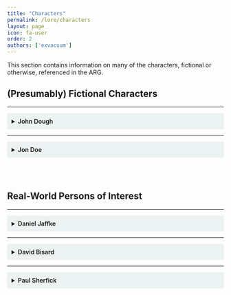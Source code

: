```yaml
---
title: "Characters"
permalink: /lore/characters
layout: page
icon: fa-user
order: 2
authors: ['exvacuum']
---
```


This section contains information on many of the characters, fictional or otherwise, referenced in the ARG.

<h2> (Presumably) Fictional Characters </h2>

---

<details id="john" style="background-color: #ecf1f1;padding: 10px">
<summary>
<b style="font-weight:600; ">John Dough</b>
</summary>
<br>

<h2> Bio </h2>
<hr>

John Dough is the president of <a href="../../lore/organizations/cppizza">Capital Place Pizza</a>, a newly opened pizza place in Indianapolis. Very little otherwise is known about John, except that he seems to have a compulsion to use alliteration involving the letter "P", and that he is a former employer of <a href="#jon">Jon Doe</a>.

<h2>Accounts</h2>
<hr>

John operates a variety of social media accounts, including a Reddit account, a YouTube channel, and an Instagram account.

<table>
<thead>
<tr>
<th style="text-align:center">Service</th>
<th style="text-align:center">Username</th>
<th style="text-align:center">Picture</th>
<th style="text-align:center">KB Page</th>
</tr>
</thead>
<tbody>
<tr>
<td style="text-align:center">YouTube</td>
<td style="text-align:center"><a href="https://www.youtube.com/channel/UC0Ebq-NNBboBxy1fRrRj2cA">JohnDough</a></td>
<td style="text-align:center"><img src="./assets/img/unnamed.jpg" style="width: 50px"></td>
<td style="text-align:center"><a href="../../youtube">YouTube</a></td>
</tr>
<tr>
<td style="text-align:center">Reddit</td>
<td style="text-align:center"><a href="https://www.reddit.com/user/johndough1983/">u/johndough1983</a></td>
<td style="text-align:center"><img src="./assets/img/profileIcon_886yhcqde7c41.jpg" style="width: 50px"></td>
<td style="text-align:center"><a href="../../reddit">Reddit</a></td>
</tr>
<tr>
<td style="text-align:center">Instagram</td>
<td style="text-align:center"><a href="https://www.instagram.com/capitalplacepizza/">@capitalplacepizza</a></td>
<td style="text-align:center"><img src="./assets/img/instapp.jpg" style="width: 50px"></td>
<td style="text-align:center">n/a</td>
</tr>
<tr>
<td style="text-align:center">Twitter</td>
<td style="text-align:center"><a href="https://twitter.com/CapitalPlPizza">@CapitalPlPizza</a></td>
<td style="text-align:center"><img src="./assets/img/w4gp6hvi_200x200.jpg" style="width: 50px"></td>
<td style="text-align:center">n/a</td>
</tr>
<tr>
<td style="text-align:center">LensDump</td>
<td style="text-align:center"><a href="https://lensdump.com/capitalplpizza">John Dough</a></td>
<td style="text-align:center"><img src="./assets/img/av_1574291103.jpg" style="width: 50px"></td>
<td style="text-align:center">n/a</td>
</tr>
</tbody>
</table>

<h2> Relationship with Jon Doe </h2>
<hr>

See page: <a href="#jon">Jon Doe</a>.

</details>

---

<details id="jon" style="background-color: #ecf1f1;padding: 10px">
<summary>
<b style="font-weight:600; ">Jon Doe</b>
</summary>
<br>

<img src="./assets/img/doepp.png" style="width: 250px">
<br>
<b>Jon Doe's Discord Profile Picture</b>

<h2> Bio </h2>
<hr>

<h3> Overview </h3>
<hr>

Jon Doe is a design student at <a href="https://herron.iupui.edu/">Herron School of Art and Design</a> in Indianapolis, and a former employee of <a href="../characters/john">John Dough</a> at <a href="../organizations/cppizza">Capital Place Pizza</a>.

<h3> First Contact </h3>
<hr>

The first known contact with the character was made by the <a href="../significant-things/dough-solvers">Dough Solvers</a> on the 25th of November, 2019, using the discord account <em>John4-16 #1608</em> under the alias &quot;Dover&quot;. 
Jon alerted the group to, and provided assistance with, <a href="../../reddit/pope">The Pope</a>. This sparked some suspicion. When confronted privately, Jon claimed not to be John Dough. This was true, however it established a precedent for Jon attempting to hide his identity from the Dough Solvers.

<h3> Contamination Server </h3>
<hr>

Once <a href="../../youtube/video-sixteen">Video 16</a> was released, the <a href="../organizations/contamination">Circle City Contamination</a> Discord Server was revealed in some <a href="../../youtube/video-sixteen#falling-characters">falling letters</a>. <a href="https://discord.gg/Uv2V7Ps">This server</a>, owned and moderated by Doe,
serves in part as a place for him to communicate with ARG participants. Much of the following content on this page was retrieved from conversations that took place between Jon and the <a href="../significant-things/pizza-pals">Pizza Pals</a>.

<h3>First Conversation</h3>
<hr>

The following conversation took place in the <code>#decontamination</code> channel of the <a href="https://discord.gg/Uv2V7Ps">discord server</a>. The first section took place at 9:03pm EST, December 11, 2019, following the discovery of the server by the members of the <a href="../significant-things/dough-solvers">Dough Solvers</a> who would go on to become the <a href="../significant-things/pizza-pals">Pizza Pals</a>:

<p style="background-color: rgba(207,207,207,0.93);border-radius: 5px;padding: 10px;">
[9:03 PM] Jon Doe: welcome to decontamination
<br>
[9:04 PM] Jon Doe: i am jon doe
<br>
[9:04 PM] Jon Doe: and i used to work for capital place pizza
<br>
<br>
[9:04 PM] Silas: Hey Jon
<br>
[9:04 PM] Silas: I'm Silas
<br>
<br>
[9:05 PM] ThatOnePerson2000: Hello Jon
<br>
<br>
[9:06 PM] Silas: How are we supposed to decontaminate an entire city?
<br>
<br>
[9:08 PM] Jon Doe: we cannot
<br>
[9:08 PM] Jon Doe: do you see the pattern between other ARG's
<br>
<br>
[9:09 PM] ThatOnePerson2000: They have complicated puzzles that go on for weeks?
<br>
<br>
[9:09 PM] Jon Doe: theyre marketing
<br>
<br>
[9:10 PM] Silas: Oh yeah like that Halo one
<br>
<br>
[9:10 PM] Jon Doe: but for us
<br>
[9:10 PM] Jon Doe: the medium is the message
<br>
<br>
[9:11 PM] ThatOnePerson2000: So you mean to say that this is not to market anything, but rather for us to just enjoy?
<br>
<br>
[9:11 PM] Silas: You're marketing puzzles?
<br>
<br>
[9:12 PM] Jon Doe: im marketing the problem
<br>
[9:13 PM] Jon Doe: the problem with pizza
<br>
<br>
[9:13 PM] ThatOnePerson2000: The problem is that it's too cheesy
<br>
[9:13 PM] ThatOnePerson2000: Right?
<br>
<br>
[9:14 PM] Jon Doe: that sounds like an intolerant individual
<br>
<br>
[9:14 PM] ThatOnePerson2000: I apologize
<br>
<br>
[9:14 PM] Jon Doe: no need
<br>
[9:14 PM] Jon Doe: you have all done well
<br>
[9:14 PM] Jon Doe: missed quite a lot though :wink:
<br>
[9:15 PM] Jon Doe: a puzzle with missing pieces is a disapointment
<br>
<br>
[9:15 PM] ThatOnePerson2000: Most missing pieces are found stuck in its box
<br>
[9:15 PM] ThatOnePerson2000: Where might you say that our box is, Mr. Doe?
<br>
<br>
[9:15 PM] Jon Doe: oh gosh hopefully not the trash
<br>
<br>
[9:15 PM] Silas: Womp womp
<br>
<br>
[9:16 PM] ThatOnePerson2000: Of course not, we need the box to see the picture
<br>
[9:16 PM] ThatOnePerson2000: Why throw away a guide?
</p>

After this introductory segment of the conversation, <a href="https://github.com/exvacuum">Silas</a> prompted Jon about his past with <a href="../organizations/cppizza">Capital Place Pizza</a>.
The conversation continued as follows:

<p style="background-color: rgba(207,207,207,0.93);border-radius: 5px;padding: 10px;">
[9:17 PM] Silas: You said you used to work for Capital Place Pizza. I'm curious as to what might have caused you to change occupations.
<br>
[9:18 PM] Silas: Although, I suppose it's related to the problem, isn't it?
<br><br>
[9:18 PM] Jon Doe: its a long story
<br>
[9:18 PM] Jon Doe: i tried to clue you in a bit in the hidden ones
<br>
[9:19 PM] Jon Doe: the problem
<br>
[9:19 PM] Jon Doe: john is watching
<br>
[9:19 PM] Jon Doe: so i cant be outright
<br>
[9:19 PM] Jon Doe: well hes not watching here, yet
<br>
[9:19 PM] Jon Doe: but hes watching everthing else
<br>
[9:21 PM] Jon Doe: so im a design student at herron
<br>
[9:21 PM] Jon Doe: and i work this night shift job so that i can go to school during the day
<br>
[9:22 PM] Jon Doe: the night shift isnt good for anything other than looking for other jobs -- at least in my department
<br>
[9:22 PM] Jon Doe: so thats what i did most of the time
<br>
[9:22 PM] Jon Doe: i was perusing craigslist when i found this job posting for a graphic design gig at a new pizza place
<br><br>
[9:23 PM] hyperlisk: Oh shit
<br><br>
[9:23 PM] Jon Doe: the money was twice as much and it was design work -- my major
<br>
[9:24 PM] Jon Doe: anyways i applied -- made this fancy pdf resume with embedded videos and stuff -- very proud
<br>
[9:25 PM] Jon Doe: i heard back almost immediately -- the guy was weird though
<br>
[9:26 PM] Jon Doe: he kept using words with the letter p like some sort of alliteration game
<br>
[9:27 PM] Jon Doe: he said my work was "perfect" but hed "prefer a prototype" of the concept before he "paid" me
<br>
[9:27 PM] Jon Doe: now i was desperate for a new gig and had tons of time to fuck around at night on a project
<br>
[9:27 PM] Jon Doe: so i figured i had nothing to lose
<br><br>
[9:28 PM] ThatOnePerson2000: What happened after you sent the prototype?
<br><br>
[9:29 PM] hyperlisk: Can you supply use with the "perfect" version?
<br><br>
[9:31 PM] Jon Doe: i didnt get a response
<br>
[9:31 PM] Jon Doe: i was pissed
<br>
[9:31 PM] Jon Doe: this was the spring and i had spent my mocking up this commercial for the guy and he ghosted me
<br>
[9:33 PM] Jon Doe: so summer comes and goes and the anger subsides and i kinda forget about it until october when i get an email from the guy
<br>
[9:34 PM] Jon Doe: "professing his apologies" with "permit problems" and blah blah blah but he said they were finally opening and that he could pay me
<br>
[9:34 PM] Jon Doe: and man let me tell you that money was sweet
<br>
[9:35 PM] Jon Doe: id been saving up all summer to get my own place near school so i could move out from my parents place
<br>
[9:35 PM] Jon Doe: i was sleeping in my car between shifts and class in the fall just to save up those last bits of a security deposit
<br>
[9:37 PM] Jon Doe: he also said he had more projects planned and wanted me to work for him part time
<br>
[9:38 PM] Jon Doe: part time at that pay was enough for me to quit my night job
<br>
[9:38 PM] Jon Doe: so i said yes
<br>
[9:39 PM] Jon Doe: as long as i got half up front
<br>
[9:39 PM] Jon Doe: saying yes was my first real mistake
<br>
[9:40 PM] Jon Doe: telling him about my "living-in-the-car" situation was my next one
<br>
[9:40 PM] Jon Doe: because it just so happened that he had the perfect place for me
<br><br>
[9:41 PM] ThatOnePerson2000: Did you tell anyone about where you were going to be staying?
<br><br>
[9:44 PM] Silas: I mean, how could you have known at the time?
<br><br>
[9:45 PM] ThatOnePerson2000: I still think that his parents should have at least known, since he was moving out
</p>

<h3> Significance to Lore </h3>
<hr>
<ul>
<li>Jon is a student at <a href="https://herron.iupui.edu/">Herron School of Art and Design</a>.</li>
<li>Jon got in touch with <a href="../characters/john">John Dough</a> via a Craigslist listing.</li>
<li>Jon&#39;s work at <a href="../organizations/cppizza">Capital Place Pizza</a> involved graphic design.</li>
<li>This conversation essentially confirms that <a href="../characters/john">John Dough</a> interacts with the community through his accounts, by explaining his obsession with alliteration.</li>
<li>After Jon&#39;s initial application and mockup submission, John ghosted him, and communications between the two ceased until October of 2019.</li>
<li>In October, once <a href="../organizations/cppizza">Capital Place Pizza</a> opened, John got back in touch and hired Jon.</li>
<li>In hopes of getting a home of his own, Jon slept in his car while waiting for enough money for a down payment. Somehow, Jon revealed this fact to John, and apparently John had a place for Jon to stay.</li>
</ul>

<hr>

<h3> Second Conversation </h3>

<hr>

On December 18, 2019, Jon re-established contact after abruptly ending the first conversation. The following conversation took place. 
Part of the way through this conversation, <code>#the-radio</code> voice channel became active, playing a selection of music, 
including songs by <i>The Mountain Goats</i>, as mentioned by <a href="https://gtihub.ocm/exvacuum">Silas</a>. 
ThatOnePerson2000 notes that the music bot's nickname is set to "Gary". The conversation occurs as follows:

<p style="background-color: rgba(207,207,207,0.93);border-radius: 5px;padding: 10px;">
[12:33 AM] Jon Doe: 5h0W3d up @ 73h r1gh7 71M3. c4N7 74Lk 700 Much n0w bU7 73h L337 M4k32 17 N0n53N51c4L PH0r j0Hn. 1 M w0Rk1N' 0n 50m37H1N' 4 l177l3 l355 0bN0x10u2 Bu7 1 h4v3N7 b33n 4BL3 70 kw173 PH1Gur3 17 0U7 Y37. j00 g07 My P3Pp3R0N1 r1GH7?
<br><br>
[12:34 AM] ThatOnePerson2000: 1 d1d, 17 54id k3y5720k3 l09?
<br><br>
[12:37 AM] Jon Doe: 7h12 M4Ch1nE h42 4 kEY57ROke Lo9
<br><br>
[12:39 AM] ThatOnePerson2000: h0w c4n 1 4cc355 7h3 m4ch1n3 l09?
<br><br>
[12:40 AM] Jon Doe: h3H3 45K J0hN
<br><br>
[12:41 AM] ThatOnePerson2000: 4lr19h7, 1'll 7ry. h4n9 1n 7h3r3
<br><br>
[12:41 AM] DustChamp04: He 12 L0GG1N' eVERYTh1n'
<br><br>
[12:42 AM] ThatOnePerson2000: c4n y0u 4cc355 7h3 l095 du57ch4mp?
<br><br>
[12:45 AM] DustChamp04: h0W d0 wE 45k J0HN?
<br><br>
[12:50 AM] ThatOnePerson2000: 1 w0uld 7h1nk r3dd17 15 7h3 b357 w4y
<br><br>
[12:51 AM] Jon Doe: J00 D0n7 W4N7 70 74LK 70 J0Hn. I D0n7 w4n7 70 74LK 70 J0hn. I Wi5h I h4d NEvER ME7 j0Hn
<br><br>
[12:51 AM] kitaristi_sundown: TH15 15 7H3 W0R57 W4Y 70 7YP3 3V3R
<br><br>
[12:52 AM] ThatOnePerson2000: d0 j00 n0 h0w 70 4cc355 7h3 m4ch1n3 j0n?
<br><br>
[12:52 AM] kitaristi_sundown: ^
<br><br>
[12:53 AM] DustChamp04: wh4t k1nD 0f l09 12 1T
<br><br>
[12:54 AM] ThatOnePerson2000: 4 k3y57r0k3 l09
<br><br>
[12:54 AM] Jon Doe: i wilL 73lL jOo MOR3 Wh3N i K4N 7Yp3 CL34N
<br><br>
[12:54 AM] ThatOnePerson2000: 7h4nk j00 j0n
<br><br>
[12:54 AM] kitaristi_sundown: Y D0 U 73LL U5 T0 45K J0HN WH3N 17'5 5UCH 4 B4D 1D34? W1LL W3 G37 M0R3 1NF0 1F W3 D0?
<br><br>
[12:55 AM] kitaristi_sundown: 0H 4LR1GH7. 7H4NK5 J0N
<br><br>
[12:57 AM] Jon Doe: 7h4NK joO
<br><br>
[12:57 AM] ThatOnePerson2000: w3 w1ll d0 4ll w3 c4n 1n 73h m34n71m3
<br><br>
[1:35 AM] Silas: m0un741n g0475 514p j0n
<br><br>
[1:36 AM] ThatOnePerson2000: 91v3 cr3d17 70 94ry 700
</p>

<h3> Significance to Lore </h3>
<hr>
<ul>
<li>This conversation explains the purpose of <a href="../../reddit/pepperoni">the Pepperoni</a>: <a href="../characters/john">John Dough</a> has a keylogger on Jon&#39;s machine.
It is possible that Jon is, in fact, using a machine owned by John, this idea is substantiated by <a href="../../youtube/vidtwentyone">video 21</a>.</li>
<li>Jon thinks very poorly of John.</li>
<li>Jon wants to say more, however must wait until clear communication is possible.</li>
</ul>

<hr>

<h3> Third Conversation </h3>

On the 9th of January, 2020, after a period of silence, Jon resurfaced, and the following conversation took place:

<p style="background-color: rgba(207,207,207,0.93);border-radius: 5px;padding: 10px;">
[9:35 PM] Jon Doe: 𝔩𝔢𝔱'𝔰 𝔰𝔢𝔢 𝔦𝔣 𝔱𝔥𝔦𝔰 𝔴𝔬𝔯𝔨𝔰
<br>
[9:36 PM] Jon Doe: 𝔬𝔨 𝔱𝔥𝔢𝔫
<br>
[9:36 PM] Jon Doe: 𝔱𝔥𝔢 𝔡𝔲𝔡𝔢 𝔴𝔞𝔰 𝔮𝔲𝔦𝔠𝔨 𝔱𝔬 𝔱𝔢𝔩𝔩 𝔪𝔢 𝔞𝔟𝔬𝔲𝔱 𝔱𝔥𝔦𝔰 𝔭𝔩𝔞𝔠𝔢 𝔱𝔥𝔞𝔱 𝔥𝔢 𝔰𝔞𝔦𝔡 𝔥𝔢 𝔬𝔴𝔫𝔢𝔡 𝔠𝔞𝔩𝔩𝔢𝔡 '𝔠𝔞𝔭𝔦𝔱𝔞𝔩 𝔭𝔩𝔞𝔠𝔢'
<br>
[9:36 PM] Jon Doe: 𝔦 𝔲𝔰𝔢𝔡 𝔱𝔬 𝔰𝔨𝔞𝔱𝔢 𝔞 𝔩𝔢𝔡𝔤𝔢 𝔞𝔱 𝔱𝔥𝔢 𝔰𝔱𝔯𝔦𝔭 𝔪𝔞𝔩𝔩 𝔫𝔢𝔞𝔯𝔟𝔶
<br>
[9:37 PM] Jon Doe: 𝔰𝔬 𝔦 𝔨𝔫𝔢𝔴 𝔦𝔱
<br>
[9:37 PM] Jon Doe: 𝔱𝔥𝔢 𝔞𝔯𝔢𝔞 𝔥𝔞𝔡 𝔤𝔬𝔱𝔱𝔢𝔫 𝔰𝔨𝔢𝔱𝔠𝔥𝔶 𝔞𝔰 𝔣𝔲𝔠𝔨 𝔰𝔦𝔫𝔠𝔢 𝔱𝔥𝔢𝔫 𝔟𝔲𝔱 ℑ 𝔠𝔬𝔲𝔩𝔡 𝔬𝔫𝔩𝔶 𝔱𝔥𝔦𝔫𝔨 𝔞𝔟𝔬𝔲𝔱 𝔬𝔫𝔢 𝔱𝔥𝔦𝔫𝔤
<br>
[9:37 PM] Jon Doe: 𝔫𝔬 𝔪𝔬𝔯𝔢 𝔡𝔞𝔶𝔰 𝔰𝔩𝔢𝔢𝔭𝔦𝔫𝔤 𝔦𝔫 𝔪𝔶 𝔠𝔞𝔯 𝔡𝔬𝔴𝔫𝔱𝔬𝔴𝔫
<br>
[9:37 PM] Jon Doe: 𝔱𝔥𝔦𝔰 𝔴𝔞𝔰 𝔪𝔶 𝔴𝔞𝔶 𝔬𝔲𝔱
<br>
[9:37 PM] Jon Doe: 𝔱𝔥𝔦𝔰 𝔴𝔞𝔰 𝔪𝔶 𝔞𝔫𝔰𝔴𝔢𝔯
<br>
[9:39 PM] Jon Doe: 𝔥𝔢 𝔴𝔞𝔫𝔱𝔢𝔡 𝔱𝔬 𝔪𝔢𝔢𝔱 𝔪𝔢 𝔱𝔥𝔢𝔯𝔢
<br>
[9:40 PM] Jon Doe: 𝔰𝔞𝔦𝔡 𝔱𝔥𝔢 𝔭𝔦𝔷𝔷𝔞 𝔭𝔩𝔞𝔠𝔢 𝔴𝔞𝔰 𝔲𝔠
<br>
[9:40 PM] Jon Doe: 𝔰𝔞𝔦𝔡 𝔥𝔢 𝔠𝔬𝔲𝔩𝔡 𝔤𝔢𝔱 𝔪𝔢 𝔦𝔫𝔱𝔬 𝔞 𝔭𝔩𝔞𝔠𝔢 𝔗ℌ𝔄𝔗 𝔇𝔄𝔜
<br>
[9:40 PM] Jon Doe: 𝔦𝔣 ℑ 𝔠𝔞𝔪𝔢 𝔱𝔥𝔯𝔬𝔲𝔤𝔥 𝔣𝔬𝔯 𝔥𝔦𝔪
<br>
[9:41 PM] Jon Doe: 𝔰𝔬 𝔦 𝔡𝔲𝔤 𝔪𝔶 𝔟𝔢𝔰𝔱 𝔰𝔥𝔦𝔯𝔱 𝔬𝔲𝔱 𝔬𝔣 𝔱𝔥𝔢 𝔟𝔞𝔠𝔨 𝔰𝔢𝔞𝔱 𝔞𝔫𝔡 𝔥𝔢𝔞𝔡𝔢𝔡 𝔬𝔲𝔱
<br>
[9:47 PM] ThatOnePerson2000: 𝔚𝔥𝔞𝔱 𝔥𝔞𝔭𝔭𝔢𝔫𝔢𝔡 𝔫𝔢𝔵𝔱? 𝔚𝔞𝔰 𝔱𝔥𝔢𝔯𝔢 𝔞𝔫𝔶 𝔭𝔞𝔭𝔢𝔯𝔴𝔬𝔯𝔨?
<br>
[10:24 PM] Jon Doe: 𝔦 𝔡𝔬𝔫𝔱 𝔯𝔢𝔪𝔢𝔪𝔟𝔢𝔯
<br>
[10:29 PM] Jon Doe: 𝔦 𝔯𝔢𝔪𝔢𝔪𝔟𝔢𝔯 𝔤𝔢𝔱𝔱𝔦𝔫𝔤 𝔡𝔯𝔢𝔰𝔰𝔢𝔡 𝔞𝔫𝔡 𝔱𝔞𝔨𝔦𝔫𝔤 𝔪𝔢𝔯𝔦𝔡𝔦𝔞𝔫
<br>
[10:29 PM] Jon Doe: 𝔱𝔥𝔢 𝔯𝔢𝔰𝔱 𝔦𝔰 𝔡𝔞𝔯𝔨𝔫𝔢𝔰𝔰
<br>
[10:32 PM] Jon Doe: 𝔦 𝔴𝔬𝔨𝔢 𝔲𝔭
<br>
[10:33 PM] Jon Doe: 𝔦𝔱 𝔪𝔲𝔰𝔱 𝔥𝔞𝔳𝔢 𝔟𝔢𝔢𝔫 𝔞 𝔴𝔢𝔢𝔨 𝔩𝔞𝔱𝔢𝔯 𝔟𝔢𝔠𝔞𝔲𝔰𝔢 𝔪𝔶 𝔟𝔢𝔞𝔯𝔡 𝔥𝔞𝔡 𝔰𝔱𝔞𝔯𝔱𝔢𝔡 𝔱𝔬 𝔤𝔯𝔬𝔴
<br>
[10:34 PM] Jon Doe: 𝔠𝔞𝔫𝔱 𝔭𝔲𝔟𝔩𝔦𝔠𝔩𝔶 𝔰𝔞𝔶 𝔱𝔥𝔦𝔫𝔤𝔰 𝔩𝔦𝔨𝔢 𝔱𝔥𝔢𝔰𝔢 𝔱𝔴𝔬 𝔱𝔥𝔦𝔫𝔤𝔰 𝔞𝔯𝔢 𝔯𝔢𝔩𝔞𝔱𝔢𝔡
<br>
[10:35 PM] Jon Doe: 𝔦 𝔴𝔞𝔰 𝔦𝔫 𝔞 𝔯𝔬𝔬𝔪 𝔴𝔦𝔱𝔥 𝔞 𝔱𝔬𝔦𝔩𝔢𝔱 𝔞𝔫𝔡 𝔞 𝔰𝔦𝔫𝔨
<br>
[10:38 PM] ThatOnePerson2000: 𝔚𝔞𝔰 𝔱𝔥𝔢𝔯𝔢 𝔞𝔫𝔶𝔱𝔥𝔦𝔫𝔤 𝔢𝔩𝔰𝔢 𝔦𝔫 𝔱𝔥𝔢 𝔯𝔬𝔬𝔪?
<br>
[10:39 PM] Silas: Did you mean meridian like a diazepam injection?
<br>
[10:43 PM] Jon Doe: 𝖓𝖔𝖙 𝖊𝖛𝖊𝖓 𝖙𝖕
<br>
[10:43 PM] Jon Doe: 𝔧𝔲𝔰𝔱 𝔬𝔫𝔢 𝔬𝔣 𝔱𝔥𝔬𝔰𝔢 𝔣𝔯𝔢𝔫𝔠𝔥 𝔴𝔞𝔱𝔢𝔯 𝔰𝔮𝔲𝔦𝔯𝔱𝔢𝔯𝔰
<br>
[10:44 PM] Silas: You had a bidet in your car?
<br>
[10:45 PM] Silas: Like a portable one? That's nasty man.
<br>
[10:46 PM] Jon Doe: 𝔱𝔥𝔞𝔫𝔨𝔶𝔬𝔲 𝔱𝔥𝔞𝔱𝔰 𝔱𝔥𝔢 𝔣𝔦𝔯𝔰𝔱 𝔱𝔦𝔪𝔢 𝔦𝔳𝔢 𝔩𝔞𝔲𝔤𝔥𝔢𝔡 𝔦𝔫 𝔴𝔢𝔢𝔨𝔰
<br>
[10:47 PM] Jon Doe: 𝔦𝔫 𝔱𝔥𝔦𝔰 𝔯𝔬𝔬
<br>
[10:48 PM] Silas: OH
<br>
[10:49 PM] Silas: Yeah I should have read that lol
<br>
[10:50 PM] Silas: Were you able to leave the room?
</p>

<h3> Significance to Lore </h3>
<hr>
<ul>
<li>Jon had begun speaking in fancy letters in order to overcome the keylogger.</li>
<li>John owns an apartment in the <a href="../organizations/cpapartments">Capital Place Apartments</a> complex.</li>
<li>Jon has connections to Indianapolis skate culture.</li>
<li>Jon appears to suffer from some sort of anxiety disorder for which he takes medication in the form of Meridian diazepam auto-injections.</li>
<li>Jon is indeed held captive, in a room containing a sink, toilet, and bidet. This room can be seen in videos <a href="../../youtube/video-twenty">20</a> and <a href="../../youtube/video-twenty-one">21</a>.</li>
<li>Jon&#39;s fancy-text method of communication appears to have been intervened by John, or it is possible that the batteries in the <a href="../../youtube/video-twenty-one#laptop-section-2">old laptop</a> John provided him simply died.</li>
</ul>
<hr>


<h3> Jon's Escape </h3>
<hr>
 On January 31, 2020, Jon sent the following message to the CCC Discord server:
<p style="background-color: rgba(207,207,207,0.93);border-radius: 5px;padding: 10px;">
[10:42 PM] Jon Doe: I got out tonight.
<br>
[10:42 PM] Jon Doe: I'll never eat that pizza again.
<br>
[10:43 PM] Jon Doe: i will be back when i am feeling better
</p>

Jon has broken free from the room he was imprisoned in, as is depicted in <a href="../../youtube/video-twenty-one"></a> uploaded the following day.

</details>

<br><br>

<h2> Real-World Persons of Interest </h2>

---

<details id="daniel" style="background-color: #ecf1f1;padding: 10px">
<summary>
<b style="font-weight:600; ">Daniel Jaffke</b>
</summary>
<br>

<img src="./assets/img/daniel.jpg" style="width: 500px">
<br>
<strong>Daniel</strong>
<h2 id="bio">Bio</h2>
Daniel Jaffke was a 30-year old musician and Papa John's delivery driver. 
He was shot and killed on Jan. 31, 2014 while on the job delivering pizza to <a href="../../lore/organizations/cpapartments">Capital Place Apartments</a>.
<h3 >Music</h3>
<hr>
Daniel was a member of <a href="../../lore/significantthings/2oct.md">Two O&#39;Clock Twilight</a>. Much of their discography appears in the videos uploaded to the <a href="../../youtube">JohnDough</a> YouTube channel.
<h3>Controversy</h3>
<hr>
In the time following Daniel&#39;s death, Papa John&#39;s announced a fundraiser for Daniel&#39;s family, as well as a scholarship in Daniel&#39;s name at the University of Indianapolis. Apparently, though over $14,000 were raised, Daniel&#39;s family never saw any money.
Daniel&#39;s family continues to hold a grudge against John Schnatter to this day.

</details>

---

<details id="david" style="background-color: #ecf1f1;padding: 10px">
<summary>
<b style="font-weight:600; ">David Bisard</b>
</summary>
<br>

<img src="./assets/img/bisard.jpg" style="width: 500px">
<br>
David Bisard, Allen County Courthouse, May 9 2013

<h2> Bio </h2>
<hr>
David Bisard is an ex-officer of the Indianapolis Metropolitan Police Department. Bisard was involved in the shootout that killed <a href="#paul">Paul Sherfick</a>. Bisard was later sentenced to 16 years in prison for the DUI vehicular manslaughter of motorcyclist Eric Wells, of which he served less than 4 years. He is presumed to be on probation currently.

</details>

---

<details id="paul" style="background-color: #ecf1f1;padding: 10px">
<summary>
<b style="font-weight:600; ">Paul Sherfick</b>
</summary>
<br>
<p><img src="./assets/img/sherfick.jpg" alt="paul" style="width: 500px;"></p>
<h2 >Bio</h2>
<hr>
Paul Sherfick was a 29 year-old musician in Indianapolis, and a member of <em>The Dudes of Lord</em>. He died April 23, 2010 after supposedly robbing a bank, armed with an AK-47. Sherfick was killed by abdominal bullet wounds fired by IMPD officers, as well as a self-inflicted gunshot wound to the head. Involved in the shootout was <a href="#david">David Bisard</a>, who within a month of the shootout recieved 2 psychiatric debriefings. Bisard would go on to kill a motorcyclist in a collision while DUI.
</details>